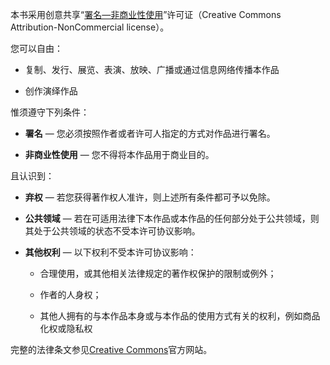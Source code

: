 

本书采用创意共享“[署名—非商业性使用](http://creativecommons.org/licenses/by-nc/3.0/deed.zh)”许可证（Creative Commons Attribution-NonCommercial license）。

您可以自由：

- 复制、发行、展览、表演、放映、广播或通过信息网络传播本作品

- 创作演绎作品

惟须遵守下列条件：

- **署名** — 您必须按照作者或者许可人指定的方式对作品进行署名。

- **非商业性使用** — 您不得将本作品用于商业目的。

且认识到：

- **弃权** — 若您获得著作权人准许，则上述所有条件都可予以免除。

- **公共领域** — 若在可适用法律下本作品或本作品的任何部分处于公共领域，则其处于公共领域的状态不受本许可协议影响。

- **其他权利** — 以下权利不受本许可协议影响：
    
	- 合理使用，或其他相关法律规定的著作权保护的限制或例外；

	- 作者的人身权；

	- 其他人拥有的与本作品本身或与本作品的使用方式有关的权利，例如商品化权或隐私权

完整的法律条文参见[Creative Commons](http://creativecommons.org/licenses/by-nc/3.0/legalcode)官方网站。
